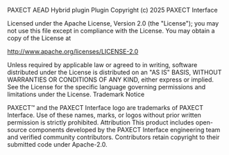 PAXECT AEAD Hybrid plugin Plugin
Copyright (c) 2025 PAXECT Interface

Licensed under the Apache License, Version 2.0 (the "License");
you may not use this file except in compliance with the License.
You may obtain a copy of the License at

http://www.apache.org/licenses/LICENSE-2.0

Unless required by applicable law or agreed to in writing, software
distributed under the License is distributed on an "AS IS" BASIS,
WITHOUT WARRANTIES OR CONDITIONS OF ANY KIND, either express or implied.
See the License for the specific language governing permissions and
limitations under the License.
Trademark Notice

PAXECT™ and the PAXECT Interface logo are trademarks of PAXECT Interface.
Use of these names, marks, or logos without prior written permission
is strictly prohibited.
Attribution
This product includes open-source components developed by the
PAXECT Interface engineering team and verified community contributors.
Contributors retain copyright to their submitted code under Apache-2.0.
